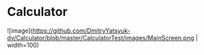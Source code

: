# Calculator
![image](https://github.com/DmitryYatsyuk-dv/Calculator/blob/master/CalculatorTest/images/MainScreen.png | width=100)
